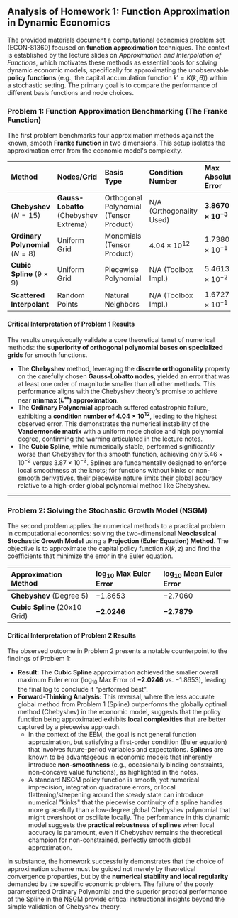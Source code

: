 ## Analysis of Homework 1: Function Approximation in Dynamic Economics

The provided materials document a computational economics problem set (ECON-81360) focused on **function approximation** techniques. The context is established by the lecture slides on *Approximation and Interpolation of Functions*, which motivates these methods as essential tools for solving dynamic economic models, specifically for approximating the unobservable **policy functions** (e.g., the capital accumulation function $k' = K(k, \theta)$) within a stochastic setting. The primary goal is to compare the performance of different basis functions and node choices.

### Problem 1: Function Approximation Benchmarking (The Franke Function)

The first problem benchmarks four approximation methods against the known, smooth **Franke function** in two dimensions. This setup isolates the approximation error from the economic model's complexity.

| Method | Nodes/Grid | Basis Type | Condition Number | Max Absolute Error |
| :--- | :--- | :--- | :--- | :--- |
| **Chebyshev** ($N=15$) | **Gauss-Lobatto** (Chebyshev Extrema) | Orthogonal Polynomial (Tensor Product) | N/A (Orthogonality Used) | **$3.8670 \times 10^{-3}$** |
| **Ordinary Polynomial** ($N=8$) | Uniform Grid | Monomials (Tensor Product) | $4.04 \times 10^{12}$ | $1.7380 \times 10^{-1}$ |
| **Cubic Spline** ($9 \times 9$) | Uniform Grid | Piecewise Polynomial | N/A (Toolbox Impl.) | $5.4613 \times 10^{-2}$ |
| **Scattered Interpolant** | Random Points | Natural Neighbors | N/A (Toolbox Impl.) | $1.6727 \times 10^{-1}$ |

#### Critical Interpretation of Problem 1 Results

The results unequivocally validate a core theoretical tenet of numerical methods: the **superiority of orthogonal polynomial bases on specialized grids** for smooth functions.

* The **Chebyshev** method, leveraging the **discrete orthogonality** property on the carefully chosen **Gauss-Lobatto nodes**, yielded an error that was at least one order of magnitude smaller than all other methods. This performance aligns with the Chebyshev theory's promise to achieve near **minmax ($L^{\infty}$) approximation**.
* The **Ordinary Polynomial** approach suffered catastrophic failure, exhibiting a **condition number of $4.04 \times 10^{12}$**, leading to the highest observed error. This demonstrates the numerical instability of the **Vandermonde matrix** with a uniform node choice and high polynomial degree, confirming the warning articulated in the lecture notes.
* The **Cubic Spline**, while numerically stable, performed significantly worse than Chebyshev for this smooth function, achieving only $5.46 \times 10^{-2}$ versus $3.87 \times 10^{-3}$. Splines are fundamentally designed to enforce local smoothness at the knots; for functions without kinks or non-smooth derivatives, their piecewise nature limits their global accuracy relative to a high-order global polynomial method like Chebyshev.

***

### Problem 2: Solving the Stochastic Growth Model (NSGM)

The second problem applies the numerical methods to a practical problem in computational economics: solving the two-dimensional **Neoclassical Stochastic Growth Model** using a **Projection (Euler Equation) Method**. The objective is to approximate the capital policy function $K(k, z)$ and find the coefficients that minimize the error in the Euler equation.

| Approximation Method | $\log_{10}$ Max Euler Error | $\log_{10}$ Mean Euler Error |
| :--- | :--- | :--- |
| **Chebyshev** (Degree 5) | $-1.8653$ | $-2.7060$ |
| **Cubic Spline** (20x10 Grid) | **$-2.0246$** | **$-2.7879$** |

#### Critical Interpretation of Problem 2 Results

The observed outcome in Problem 2 presents a notable counterpoint to the findings of Problem 1:

* **Result:** The **Cubic Spline** approximation achieved the smaller overall maximum Euler error ($\log_{10}$ Max Error of **$-2.0246$** vs. $-1.8653$), leading the final log to conclude it "performed best".
* **Forward-Thinking Analysis:** This reversal, where the less accurate global method from Problem 1 (Spline) outperforms the globally optimal method (Chebyshev) in the economic model, suggests that the policy function being approximated exhibits **local complexities** that are better captured by a piecewise approach.
    * In the context of the EEM, the goal is not general function approximation, but satisfying a first-order condition (Euler equation) that involves future-period variables and expectations. **Splines** are known to be advantageous in economic models that inherently introduce **non-smoothness** (e.g., occasionally binding constraints, non-concave value functions), as highlighted in the notes.
    * A standard NSGM policy function is smooth, yet numerical imprecision, integration quadrature errors, or local flattening/steepening around the steady state can introduce numerical "kinks" that the piecewise continuity of a spline handles more gracefully than a low-degree global Chebyshev polynomial that might overshoot or oscillate locally. The performance in this dynamic model suggests the **practical robustness of splines** when local accuracy is paramount, even if Chebyshev remains the theoretical champion for non-constrained, perfectly smooth global approximation.

In substance, the homework successfully demonstrates that the choice of approximation scheme must be guided not merely by theoretical convergence properties, but by the **numerical stability and local regularity** demanded by the specific economic problem. The failure of the poorly parameterized Ordinary Polynomial and the superior practical performance of the Spline in the NSGM provide critical instructional insights beyond the simple validation of Chebyshev theory.
